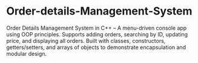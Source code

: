 # Order-details-Management-System
Order Details Management System in C++ – A menu-driven console app using OOP principles. Supports adding orders, searching by ID, updating price, and displaying all orders. Built with classes, constructors, getters/setters, and arrays of objects to demonstrate encapsulation and modular design.
